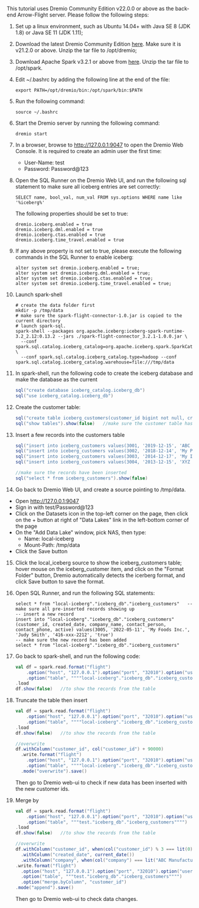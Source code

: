 This tutorial uses Dremio Community Edition v22.0.0 or above as the back-end Arrow-Flight server. Please follow the following steps:

1. Set up a linux environment, such as Ubuntu 14.04+ with Java SE 8 (JDK 1.8) or Java SE 11 (JDK 1.11);

2. Download the latest Dremio Community Edition [here](https://download.dremio.com/community-server/dremio-community-LATEST.tar.gz). Make sure it is v21.2.0 or above. Unzip the tar file to /opt/dremio;

3. Download Apache Spark v3.2.1 or above from [here](https://spark.apache.org/downloads.html). Unzip the tar file to /opt/spark.

4. Edit ~/.bashrc by adding the following line at the end of the file:
    ```shell
    export PATH=/opt/dremio/bin:/opt/spark/bin:$PATH
    ```

5. Run the following command:
   ```shell
   source ~/.bashrc
   ```

6. Start the Dremio server by running the following command:
   ```shell
   dremio start
   ```

7. In a browser, browse to http://127.0.0.1:9047 to open the Dremio Web Console. It is required to create an admin user the first time:
   - User-Name: test
   - Password: Password@123

8. Open the SQL Runner on the Dremio Web UI, and run the following sql statement to make sure all iceberg entries are set correctly:
   ```roomsql
   SELECT name, bool_val, num_val FROM sys.options WHERE name like '%iceberg%'
   ```
   The following properties should be set to true:
   ```roomsql
   dremio.iceberg.enabled = true
   dremio.iceberg.dml.enabled = true
   dremio.iceberg.ctas.enabled = true
   dremio.iceberg.time_travel.enabled = true
   ```

9. If any above property is not set to true, please execute the following commands in the SQL Runner to enable iceberg:
   ```roomsql
   alter system set dremio.iceberg.enabled = true;
   alter system set dremio.iceberg.dml.enabled = true;
   alter system set dremio.iceberg.ctas.enabled = true;
   alter system set dremio.iceberg.time_travel.enabled = true;
   ```

10. Launch spark-shell
    ```shell
    # create the data folder first
    mkdir -p /tmp/data
    # make sure the spark-flight-connector-1.0.jar is copied to the current directory
    # launch spark-sql. 
    spark-shell --packages org.apache.iceberg:iceberg-spark-runtime-3.2_2.12:0.13.2 --jars ./spark-flight-connector_3.2.1-1.0.0.jar \
      --conf spark.sql.catalog.iceberg_catalog=org.apache.iceberg.spark.SparkCatalog \
      --conf spark.sql.catalog.iceberg_catalog.type=hadoop --conf spark.sql.catalog.iceberg_catalog.warehouse=file:///tmp/data
    ```

11. In spark-shell, run the following code to create the iceberg database and make the database as the current
    ```scala
    sql("create database iceberg_catalog.iceberg_db")
    sql("use iceberg_catalog.iceberg_db")
    ```

12. Create the customer table:
    ```scala
    sql("create table iceberg_customers(customer_id bigint not null, created_date string not null, company_name string, contact_person string, contact_phone string, active boolean) using iceberg;")
    sql("show tables").show(false)   //make sure the customer table has been created.
    ```

13. Insert a few records into the customers table
    ```scala
    sql("insert into iceberg_customers values(3001, '2019-12-15', 'ABC Manufacturing', 'Jay Douglous', '123-xxx-1212', true)")
    sql("insert into iceberg_customers values(3002, '2018-12-14', 'My Pharma Corp.', 'Jessica Smith', '123-xxx-3652', true)")
    sql("insert into iceberg_customers values(3003, '2014-12-17', 'My Investors, Inc.', 'Chris Pandha', '123-xxx-6845', true)")
    sql("insert into iceberg_customers values(3004, '2013-12-15', 'XYZ Life Insurance, Inc.', 'Foster Ling', '123-xxx-9487', true)")

    //make sure the records have been inserted
    sql("select * from iceberg_customers").show(false)
    ```

14. Go back to Dremio Web UI, and create a source pointing to /tmp/data.
  - Open http://127.0.0.1:9047
  - Sign in with test/Password@123
  - Click on the Datasets icon in the top-left corner on the page, then click on the + button at right of "Data Lakes" link in the left-bottom corner of the page
  - On the "Add Data Lake" window, pick NAS, then type:
    - Name: local-iceberg
    - Mount-Path: /tmp/data
  - Click the Save button 

15. Click the local_iceberg source to show the iceberg_customers table; hover mouse on the iceberg_customer item, and click on the "Format Folder" button, Dremio automatically detects the icerberg format, and click Save button to save the format.

16. Open SQL Runner, and run the following SQL statements:
    ```roomsql
    select * from "local-iceberg"."iceberg_db"."iceberg_customers"   -- make sure all pre-inserted records showing up
    -- insert a new record
    insert into "local-iceberg"."iceberg_db"."iceberg_customers"(customer_id, created_date, company_name, contact_person, contact_phone, active) values(3005, '2022-05-11', 'My Foods Inc.', 'Judy Smith', '416-xxx-2212', 'true')
    -- make sure the new record has been added
    select * from "local-iceberg"."iceberg_db"."iceberg_customers" 
    ```

17. Go back to spark-shell, and run the following code:
    ```scala
    val df = spark.read.format("flight")
        .option("host", "127.0.0.1").option("port", "32010").option("user", "test").option("password", "Password@12345")
        .option("table", """"local-iceberg"."iceberg_db"."iceberg_customers"""")
    .load
    df.show(false)   //to show the records from the table
    ```

18. Truncate the table then insert
    ```scala
    val df = spark.read.format("flight")
        .option("host", "127.0.0.1").option("port", "32010").option("user", "test").option("password", "Password@12345")
        .option("table", """"local-iceberg"."iceberg_db"."iceberg_customers"""")
    .load
    df.show(false)   //to show the records from the table

    //overwrite
    df.withColumn("customer_id", col("customer_id") + 90000)
      .write.format("flight")
        .option("host", "127.0.0.1").option("port", "32010").option("user", "test").option("password", "Password@12345")
        .option("table", """"local-iceberg"."iceberg_db"."iceberg_customers"""")
      .mode("overwrite").save()
    ```
    Then go to Dremio web-ui to check if new data has been inserted with the new customer ids.

19. Merge by
    ```scala
    val df = spark.read.format("flight")
        .option("host", "127.0.0.1").option("port", "32010").option("user", "test").option("password", "Password@12345")
        .option("table", """test."iceberg_db"."iceberg_customers"""")
    .load
    df.show(false)   //to show the records from the table

    //overwrite
    df.withColumn("customer_id", when(col("customer_id") % 3 === lit(0), col("customer_id") + 90000).otherwise(col("customer_id")))
      .withColumn("created_date", current_date())
      .withColumn("company", when(col("company") === lit("ABC Manufacturing"), lit("Central Bank")).otherwise(col("company")))
    .write.format("flight")
      .option("host", "127.0.0.1").option("port", "32010").option("user", "test").option("password", "Password@12345")
      .option("table", """test."iceberg_db"."iceberg_customers"""")
      .option("merge.byColumn", "customer_id")
    .mode("append").save()
    ```
    Then go to Dremio web-ui to check data changes.

